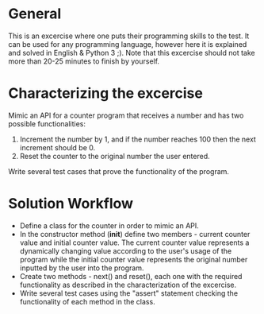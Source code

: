 # General
This is an excercise where one puts their programming skills to the test. It can be used for any programming language, however here it is explained and solved in English & Python 3 ;). Note that this excercise should not take more than 20-25 minutes to finish by yourself.


# Characterizing the excercise
Mimic an API for a counter program that receives a number and has two possible functionalities: 
1) Increment the number by 1, and if the number reaches 100 then the next increment should be 0.
2) Reset the counter to the original number the user entered.

Write several test cases that prove the functionality of the program.


# Solution Workflow
* Define a class for the counter in order to mimic an API.
* In the constructor method (__init__) define two members - current counter value and initial counter value. The current counter value represents a dynamically changing value according to the user's usage of the program while the initial counter value represents the original number inputted by the user into the program.
* Create two methods - next() and reset(), each one with the required functionality as described in the characterization of the excercise.
* Write several test cases using the "assert" statement checking the functionality of each method in the class.
